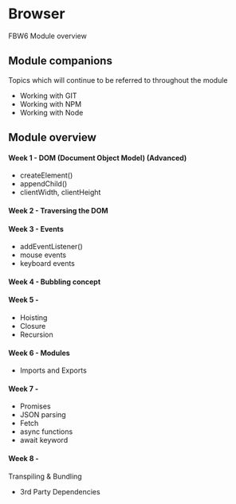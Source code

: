 # Browser

FBW6 Module overview

## Module companions

Topics which will continue to be referred to throughout the module

- Working with GIT
- Working with NPM
- Working with Node

## Module overview

#### Week 1 - DOM (Document Object Model) (Advanced)

+ createElement()
+ appendChild()
+ clientWidth, clientHeight

#### Week 2 - Traversing the DOM

#### Week 3 - Events

+ addEventListener()
+ mouse events
+ keyboard events

#### Week 4 - Bubbling concept

#### Week 5 - 

- Hoisting
- Closure
- Recursion

#### Week 6 - Modules

- Imports and Exports

#### Week 7 -

- Promises
- JSON parsing
- Fetch
- async functions
- await keyword

#### Week 8 -

Transpiling & Bundling
-  3rd Party Dependencies
